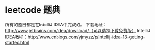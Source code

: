 # leetcode 题典
所有的题目都是在IntelliJ IDEA中完成的。
下载地址：http://www.jetbrains.com/idea/download/（可以选择下载免费版）
IntelliJ IDEA教程：http://www.cnblogs.com/yjmyzz/p/intellij-idea-13-getting-started.html
